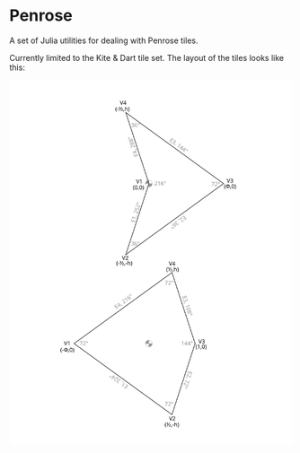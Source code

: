 # Penrose
A set of Julia utilities for dealing with Penrose tiles.

Currently limited to the Kite & Dart tile set. The layout of
the tiles looks like this:

![screenshot](images/tiles.svg)

